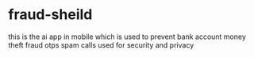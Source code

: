# fraud-sheild
this is the ai app in mobile which is used to prevent bank account money theft fraud otps spam calls used for security and privacy
